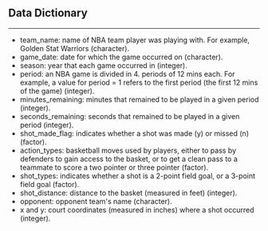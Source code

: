 
## Data Dictionary
---  

* team_name: name of NBA team player was playing with. For example, Golden Stat Warriors (character).
* game_date: date for which the game occurred on (character).
* season: year that each game occurred in (integer).
* period: an NBA game is divided in 4. periods of 12 mins each. For example, a value for period = 1 refers to the first period (the first 12 mins of the game) (integer).
* minutes_remaining: minutes that remained to be played in a given period (integer).
* seconds_remaining: seconds that remained to be played in a given period (integer).
* shot_made_flag: indicates whether a shot was made (y) or missed (n) (factor).
* action_types: basketball moves used by players, either to pass by defenders to gain access to the basket, or to get a clean pass to a teammate to score a two pointer or three pointer (factor).
* shot_types: indicates whether a shot is a 2-point field goal, or a 3-point field goal (factor).
* shot_distance: distance to the basket (measured in feet) (integer).
* opponent: opponent team's name (character).
* x and y: court coordinates (measured in inches) where a shot occurred (integer).
